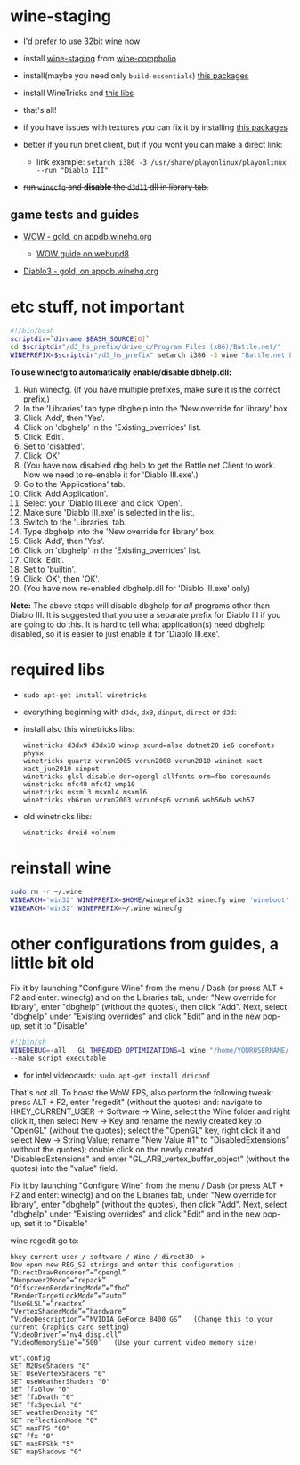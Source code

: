 # wine-staging

- I'd prefer to use 32bit wine now
- install [wine-staging](https://wine-staging.com/) from [wine-compholio](https://github.com/wine-compholio/wine-staging/wiki/Installation#-ubuntulinux-mint)
- install(maybe you need only `build-essentials`) [this packages](https://github.com/arturparkhisenko/install-dotfiles-etc/blob/master/apt-npm-gem-git.md#build-tools)
- install WineTricks and [this libs](https://github.com/arturparkhisenko/install-dotfiles-etc/blob/master/os-linux-wine.md#required-libs)
- that's all!
- if you have issues with textures you can fix it by installing [this packages](https://github.com/arturparkhisenko/install-dotfiles-etc/blob/master/apt-npm-gem-git.md#fix-textures-in-opengl)
- better if you run bnet client, but if you wont you can make a direct link:

  - link example: `setarch i386 -3 /usr/share/playonlinux/playonlinux --run "Diablo III"`

- ~~run `winecfg` and **disable** the `d3d11` dll in library tab.~~

## game tests and guides

- [WOW - gold, on appdb.winehq.org](https://appdb.winehq.org/objectManager.php?sClass=application&iId=1922)

  - [WOW guide on webupd8](http://www.webupd8.org/2014/09/how-to-install-world-of-warcraft-in.html)

- [Diablo3 - gold, on appdb.winehq.org](https://appdb.winehq.org/objectManager.php?sClass=application&iId=13484)

# etc stuff, not important

```sh
#!/bin/bash
scriptdir=`dirname $BASH_SOURCE[0]`
cd $scriptdir"/d3_hs_prefix/drive_c/Program Files (x86)/Battle.net/"
WINEPREFIX=$scriptdir"/d3_hs_prefix" setarch i386 -3 wine "Battle.net Launcher.exe"
```

**To use winecfg to automatically enable/disable dbhelp.dll:**

1. Run winecfg. (If you have multiple prefixes, make sure it is the correct prefix.)
2. In the 'Libraries' tab type dbghelp into the 'New override for library' box.
3. Click 'Add', then 'Yes'.
4. Click on 'dbghelp' in the 'Existing_overrides' list.
5. Click 'Edit'.
6. Set to 'disabled'.
7. Click 'OK'
8. (You have now disabled dbg help to get the Battle.net Client to work. Now we need to re-enable it for 'Diablo III.exe'.)
9. Go to the 'Applications' tab.
10. Click 'Add Application'.
11. Select your 'Diablo III.exe' and click 'Open'.
12. Make sure 'Diablo III.exe' is selected in the list.
13. Switch to the 'Libraries' tab.
14. Type dbghelp into the 'New override for library' box.
15. Click 'Add', then 'Yes'.
16. Click on 'dbghelp' in the 'Existing_overrides' list.
17. Click 'Edit'.
18. Set to 'builtin'.
19. Click 'OK', then 'OK'.
20. (You have now re-enabled dbghelp.dll for 'Diablo III.exe' only)

**Note:** The above steps will disable dbghelp for _all_ programs other than Diablo III. It is suggested that you use a separate prefix for Diablo III if you are going to do this. It is hard to tell what application(s) need dbghelp disabled, so it is easier to just enable it for 'Diablo III.exe'.

# required libs

- `sudo apt-get install winetricks`
- everything beginning with `d3dx`, `dx9`, `dinput`, `direct` or `d3d`:
- install also this winetricks libs:

  ```
  winetricks d3dx9 d3dx10 winxp sound=alsa dotnet20 ie6 corefonts physx
  winetricks quartz vcrun2005 vcrun2008 vcrun2010 wininet xact xact_jun2010 xinput
  winetricks glsl-disable ddr=opengl allfonts orm=fbo coresounds
  winetricks mfc40 mfc42 wmp10
  winetricks msxml3 msxml4 msxml6
  winetricks vb6run vcrun2003 vcrun6sp6 vcrun6 wsh56vb wsh57
  ```

- old winetricks libs:

  ```
  winetricks droid volnum
  ```

# reinstall wine

```sh
sudo rm -r ~/.wine
WINEARCH='win32' WINEPREFIX=$HOME/wineprefix32 winecfg wine 'wineboot'
WINEARCH='win32' WINEPREFIX=~/.wine winecfg
```

# other configurations from guides, a little bit old

Fix it by launching "Configure Wine" from the menu / Dash (or press ALT + F2 and enter: winecfg) and on the Libraries tab, under "New override for library", enter "dbghelp" (without the quotes), then click "Add". Next, select "dbghelp" under "Existing overrides" and click "Edit" and in the new pop-up, set it to "Disable"

```sh
#!/bin/sh
WINEDEBUG=-all __GL_THREADED_OPTIMIZATIONS=1 wine "/home/YOURUSERNAME/.wine/drive_c/Program Files (x86)/World of Warcraft/WoW.exe" -opengl
--make script executable
```

- for intel videocards: `sudo apt-get install driconf`

That's not all. To boost the WoW FPS, also perform the following tweak: press ALT + F2, enter "regedit" (without the quotes) and: navigate to HKEY_CURRENT_USER -> Software -> Wine, select the Wine folder and right click it, then select New -> Key and rename the newly created key to "OpenGL" (without the quotes); select the "OpenGL" key, right click it and select New -> String Value; rename "New Value #1" to "DisabledExtensions" (without the quotes); double click on the newly created "DisabledExtensions" and enter "GL_ARB_vertex_buffer_object" (without the quotes) into the "value" field.

Fix it by launching "Configure Wine" from the menu / Dash (or press ALT + F2 and enter: winecfg) and on the Libraries tab, under "New override for library", enter "dbghelp" (without the quotes), then click "Add". Next, select "dbghelp" under "Existing overrides" and click "Edit" and in the new pop-up, set it to "Disable"

wine regedit go to:

```
hkey current user / software / Wine / direct3D ->
Now open new REG_SZ strings and enter this configuration :
“DirectDrawRenderer”=”opengl”
“Nonpower2Mode”=”repack”
“OffscreenRenderingMode”=”fbo”
“RenderTargetLockMode”=”auto”
“UseGLSL”=”readtex”
“VertexShaderMode”=”hardware”
“VideoDescription”=”NVIDIA GeForce 8400 GS”   (Change this to your current Graphics card setting)
“VideoDriver”=”nv4_disp.dll”
“VideoMemorySize”=”500″   (Use your current video memory size)
```

```
wtf.config
SET M2UseShaders "0"
SET UseVertexShaders "0"
SET useWeatherShaders "0"
SET ffxGlow "0"
SET ffxDeath "0"
SET ffxSpecial "0"
SET weatherDensity "0"
SET reflectionMode "0"
SET maxFPS "60"
SET ffx "0"
SET maxFPSbk "5"
SET mapShadows "0"
```

